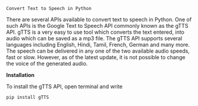 `Convert Text to Speech in Python`

There are several APIs available to convert text to speech in Python. One of such APIs is the Google Text to Speech API commonly known as the gTTS API. gTTS is a very easy to use tool which converts the text entered, into audio which can be saved as a mp3 file. The gTTS API supports several languages including English, Hindi, Tamil, French, German and many more. The speech can be delivered in any one of the two available audio speeds, fast or slow. However, as of the latest update, it is not possible to change the voice of the generated audio.

<b>Installation</b>

To install the gTTS API, open terminal and write

    pip install gTTS
